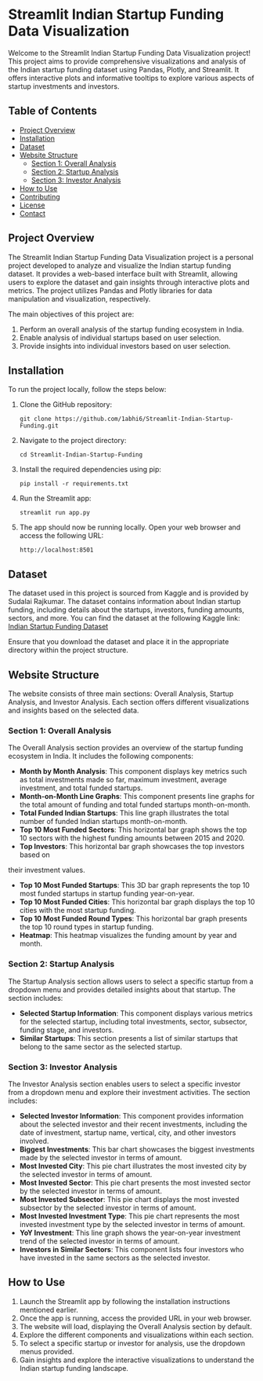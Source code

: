 # Streamlit Indian Startup Funding Data Visualization

Welcome to the Streamlit Indian Startup Funding Data Visualization project! This project aims to provide comprehensive visualizations and analysis of the Indian startup funding dataset using Pandas, Plotly, and Streamlit. It offers interactive plots and informative tooltips to explore various aspects of startup investments and investors.

## Table of Contents

- [Project Overview](#project-overview)
- [Installation](#installation)
- [Dataset](#dataset)
- [Website Structure](#website-structure)
    - [Section 1: Overall Analysis](#section-1-overall-analysis)
    - [Section 2: Startup Analysis](#section-2-startup-analysis)
    - [Section 3: Investor Analysis](#section-3-investor-analysis)
- [How to Use](#how-to-use)
- [Contributing](#contributing)
- [License](#license)
- [Contact](#contact)

## Project Overview

The Streamlit Indian Startup Funding Data Visualization project is a personal project developed to analyze and visualize the Indian startup funding dataset. It provides a web-based interface built with Streamlit, allowing users to explore the dataset and gain insights through interactive plots and metrics. The project utilizes Pandas and Plotly libraries for data manipulation and visualization, respectively.

The main objectives of this project are:

1. Perform an overall analysis of the startup funding ecosystem in India.
2. Enable analysis of individual startups based on user selection.
3. Provide insights into individual investors based on user selection.

## Installation

To run the project locally, follow the steps below:

1. Clone the GitHub repository:

   ```
   git clone https://github.com/1abhi6/Streamlit-Indian-Startup-Funding.git
   ```

2. Navigate to the project directory:

   ```
   cd Streamlit-Indian-Startup-Funding
   ```

3. Install the required dependencies using pip:

   ```
   pip install -r requirements.txt
   ```

4. Run the Streamlit app:

   ```
   streamlit run app.py
   ```

5. The app should now be running locally. Open your web browser and access the following URL:

   ```
   http://localhost:8501
   ```

## Dataset

The dataset used in this project is sourced from Kaggle and is provided by Sudalai Rajkumar. The dataset contains information about Indian startup funding, including details about the startups, investors, funding amounts, sectors, and more. You can find the dataset at the following Kaggle link: [Indian Startup Funding Dataset](https://www.kaggle.com/datasets/sudalairajkumar/indian-startup-funding)

Ensure that you download the dataset and place it in the appropriate directory within the project structure.

## Website Structure

The website consists of three main sections: Overall Analysis, Startup Analysis, and Investor Analysis. Each section offers different visualizations and insights based on the selected data.

### Section 1: Overall Analysis

The Overall Analysis section provides an overview of the startup funding ecosystem in India. It includes the following components:

- **Month by Month Analysis**: This component displays key metrics such as total investments made so far, maximum investment, average investment, and total funded startups.
- **Month-on-Month Line Graphs**: This component presents line graphs for the total amount of funding and total funded startups month-on-month.
- **Total Funded Indian Startups**: This line graph illustrates the total number of funded Indian startups month-on-month.
- **Top 10 Most Funded Sectors**: This horizontal bar graph shows the top 10 sectors with the highest funding amounts between 2015 and 2020.
- **Top Investors**: This horizontal bar graph showcases the top investors based on

 their investment values.
- **Top 10 Most Funded Startups**: This 3D bar graph represents the top 10 most funded startups in startup funding year-on-year.
- **Top 10 Most Funded Cities**: This horizontal bar graph displays the top 10 cities with the most startup funding.
- **Top 10 Most Funded Round Types**: This horizontal bar graph presents the top 10 round types in startup funding.
- **Heatmap**: This heatmap visualizes the funding amount by year and month.

### Section 2: Startup Analysis

The Startup Analysis section allows users to select a specific startup from a dropdown menu and provides detailed insights about that startup. The section includes:

- **Selected Startup Information**: This component displays various metrics for the selected startup, including total investments, sector, subsector, funding stage, and investors.
- **Similar Startups**: This section presents a list of similar startups that belong to the same sector as the selected startup.

### Section 3: Investor Analysis

The Investor Analysis section enables users to select a specific investor from a dropdown menu and explore their investment activities. The section includes:

- **Selected Investor Information**: This component provides information about the selected investor and their recent investments, including the date of investment, startup name, vertical, city, and other investors involved.
- **Biggest Investments**: This bar chart showcases the biggest investments made by the selected investor in terms of amount.
- **Most Invested City**: This pie chart illustrates the most invested city by the selected investor in terms of amount.
- **Most Invested Sector**: This pie chart presents the most invested sector by the selected investor in terms of amount.
- **Most Invested Subsector**: This pie chart displays the most invested subsector by the selected investor in terms of amount.
- **Most Invested Investment Type**: This pie chart represents the most invested investment type by the selected investor in terms of amount.
- **YoY Investment**: This line graph shows the year-on-year investment trend of the selected investor in terms of amount.
- **Investors in Similar Sectors**: This component lists four investors who have invested in the same sectors as the selected investor.

## How to Use

1. Launch the Streamlit app by following the installation instructions mentioned earlier.
2. Once the app is running, access the provided URL in your web browser.
3. The website will load, displaying the Overall Analysis section by default.
4. Explore the different components and visualizations within each section.
5. To select a specific startup or investor for analysis, use the dropdown menus provided.
6. Gain insights and explore the interactive visualizations to understand the Indian startup funding landscape.

